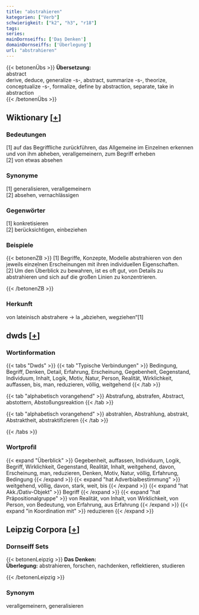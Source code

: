 ```yaml
---
title: "abstrahieren"
kategorien: ["Verb"]
schwierigkeit: ["k2", "h3", "r18"]
tags:
series:
mainDornseiffs: ['Das Denken']
domainDornseiffs: ['Überlegung']
url: "abstrahieren"
---
```


{{< betonenÜbs >}}
**Übersetzung:**  
abstract  
derive, deduce, generalize -s-, abstract, summarize -s-, theorize, conceptualize -s-, formalize, define by abstraction, separate, take  in abstraction  
{{< /betonenÜbs >}}

## Wiktionary [[+](https://de.wiktionary.org/wiki/abstrahieren)]

### Bedeutungen
[1] auf das Begriffliche zurückführen, das Allgemeine im Einzelnen erkennen und von ihm abheben, verallgemeinern, zum Begriff erheben  
[2] von etwas absehen  

### Synonyme
[1] generalisieren, verallgemeinern  
[2] absehen, vernachlässigen  

### Gegenwörter
[1] konkretisieren  
[2] berücksichtigen, einbeziehen  

### Beispiele
{{< betonenZB >}}
[1] Begriffe, Konzepte, Modelle abstrahieren von den jeweils einzelnen Erscheinungen mit ihren individuellen Eigenschaften.  
[2] Um den Überblick zu bewahren, ist es oft gut, von Details zu abstrahieren und sich auf die großen Linien zu konzentrieren.  

{{< /betonenZB >}}
### Herkunft
von lateinisch abstrahere → la „abziehen, wegziehen“[1]  



## dwds [[+](https://www.dwds.de/wb/abstrahieren)]

### Wortinformation
{{< tabs "Dwds" >}}
{{< tab "Typische Verbindungen" >}}
Bedingung, Begriff, Denken, Detail, Erfahrung, Erscheinung, Gegebenheit, Gegenstand, Individuum, Inhalt, Logik, Motiv, Natur, Person, Realität, Wirklichkeit, auffassen, bis, man, reduzieren, völlig, weitgehend
{{< /tab >}}

{{< tab "alphabetisch vorangehend" >}}
Abstrafung, abstrafen, Abstract, abstottern, Abstoßungsreaktion
{{< /tab >}}

{{< tab "alphabetisch vorangehend" >}}
abstrahlen, Abstrahlung, abstrakt, Abstraktheit, abstraktifizieren
{{< /tab >}}

{{< /tabs >}}

### Wortprofil
{{< expand "Überblick" >}} Gegebenheit, auffassen, Individuum, Logik, Begriff, Wirklichkeit, Gegenstand, Realität, Inhalt, weitgehend, davon, Erscheinung, man, reduzieren, Denken, Motiv, Natur, völlig, Erfahrung, Bedingung {{< /expand >}}
{{< expand "hat Adverbialbestimmung" >}} weitgehend, völlig, davon, stark, weit, bis {{< /expand >}}
{{< expand "hat Akk./Dativ-Objekt" >}} Begriff {{< /expand >}}
{{< expand "hat Präpositionalgruppe" >}} von Realität, von Inhalt, von Wirklichkeit, von Person, von Bedeutung, von Erfahrung, aus Erfahrung {{< /expand >}}
{{< expand "in Koordination mit" >}} reduzieren {{< /expand >}}

## Leipzig Corpora [[+](https://corpora.uni-leipzig.de/en/res?word=abstrahieren&corpusId=deu_newscrawl-public_2018)]

### Dornseiff Sets
{{< betonenLeipzig >}}
**Das Denken:**  
**Überlegung:** abstrahieren, forschen, nachdenken, reflektieren, studieren  

{{< /betonenLeipzig >}}

### Synonym
verallgemeinern, generalisieren

